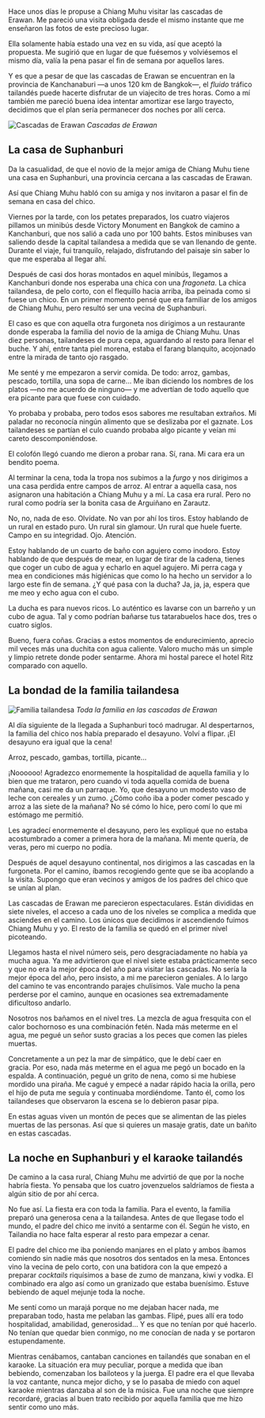 Hace unos días le propuse a Chiang Muhu visitar las cascadas de Erawan. Me pareció una visita obligada desde el mismo instante que me enseñaron las fotos de este precioso lugar.

Ella solamente había estado una vez en su vida, así que aceptó la propuesta. Me sugirió que en lugar de que fuésemos y volviésemos el mismo día, valía la pena pasar el fin de semana por aquellos lares.

Y es que a pesar de que las cascadas de Erawan se encuentran en la provincia de Kanchanaburi —a unos 120 km de Bangkok—, el *fluido* tráfico tailandés puede hacerte disfrutar de un viajecito de tres horas. Como a mí también me pareció buena idea intentar amortizar ese largo trayecto, decidimos que el plan sería permanecer dos noches por allí cerca.


![Cascadas de Erawan](https://lh3.googleusercontent.com/DXs1KcFgEWDfc5JqRcioriQzi43CMSWYt9jENh8CeTGgoPXyBLrE94HIIoTEme4i4blTPFwoNo3MwiC-C84u7G2qdPn5Uonhwp3czy0tVtokFbYMC-Wtq3jiopcRVsML2nqxX99pNgzqAaGcMaVJmSETMdf6ewqZILjET-u4SkW6pXyg728Ex97UCLLxHI4iRpxW2FO1_BagoNql_ntvQ61phuFo4RsvW4eyiEf-VA_bWm-czW6WWspEtgYw7l8XEh_zaTZpOriNwRrUOeTlJ94TY7-kUhm64b68SwmgAbD5BeFxwKmfoWmUSjOj6VvIvKJUmXM5K2qH5Ku-FD_ZtqtjuL0x1vjHjYUJTeS_IHic_uY_3hy5gGDMZmvna2OmF54Ed2ArQ49kyezWaQyS1-ceI89UT07b_t5TNVfDItMzzvr_VXMTM5zmZheDKzPW024ToKNID2-0FE5Yx-H74PaBK0WH1SqwOQA7iZ2H2bf4E7MfG1zd77q0IaYjDfOLCkZg2THjmKdOqFlBSxPz3uvw5RmcIctzlVNmVNPZviOZUIZCRN1600B-S-OjMbuDbTeuzZ3K2aHv22WLvnwEuQATB4BuEz29WaAYUdg4GpQ19J8Gt7_qWJwiUZL9oF5RsYt9XffkFKrOfb_D-VnuTpYjms3MSi5Cj7EImpIKYxXdYA0=w800-no)
*Cascadas de Erawan*

## La casa de Suphanburi

Da la casualidad, de que el novio de la mejor amiga de Chiang Muhu tiene una casa en Suphanburi, una provincia cercana a las cascadas de Erawan.

Así que Chiang Muhu habló con su amiga y nos invitaron a pasar el fin de semana en casa del chico.

Viernes por la tarde, con los petates preparados, los cuatro viajeros pillamos un minibús desde Victory Monument en Bangkok de camino a Kanchanburi, que nos salió a cada uno por 100 bahts. Estos minibuses van saliendo desde la capital tailandesa a medida que se van llenando de gente. Durante el viaje, fui tranquilo, relajado, disfrutando del paisaje sin saber lo que me esperaba al llegar ahí.

Después de casi dos horas montados en aquel minibús, llegamos a Kanchanburi donde nos esperaba una chica con una *fragoneta*. La chica tailandesa, de pelo corto, con el flequillo hacia arriba, iba peinada como si fuese un chico. En un primer momento pensé que era familiar de los amigos de Chiang Muhu, pero resultó ser una vecina de Suphanburi.

El caso es que con aquella otra furgoneta nos dirigimos a un restaurante donde esperaba la familia del novio de la amiga de Chiang Muhu. Unas diez personas, tailandeses de pura cepa, aguardando al resto para llenar el buche. Y ahí, entre tanta piel morena, estaba el farang blanquito, acojonado entre la mirada de tanto ojo rasgado.

Me senté y me empezaron a servir comida. De todo: arroz, gambas, pescado, tortilla, una sopa de carne... Me iban diciendo los nombres de los platos —no me acuerdo de ninguno— y me advertían de todo aquello que era picante para que fuese con cuidado.

Yo probaba y probaba, pero todos esos sabores me resultaban extraños. Mi paladar no reconocía ningún alimento que se deslizaba por el gaznate. Los tailandeses se partían el culo cuando probaba algo picante y veían mi careto descomponiéndose.

El colofón llegó cuando me dieron a probar rana. Sí, rana. Mi cara era un bendito poema.

Al terminar la cena, toda la tropa nos subimos a la *furgo* y nos dirigimos a una casa perdida entre campos de arroz. Al entrar a aquella casa, nos asignaron una habitación a Chiang Muhu y a mí. La casa era rural. Pero no rural como podría ser la bonita casa de Arguiñano en Zarautz.

No, no, nada de eso. Olvídate. No van por ahí los tiros. Estoy hablando de un rural en estado puro. Un rural sin glamour. Un rural que huele fuerte. Campo en su integridad. Ojo. Atención.

Estoy hablando de un cuarto de baño con agujero como inodoro. Estoy hablando de que después de mear, en lugar de tirar de la cadena, tienes que coger un cubo de agua y echarlo en aquel agujero. Mi perra caga y mea en condiciones más higiénicas que como lo ha hecho un servidor a lo largo este fin de semana. ¿Y qué pasa con la ducha? Ja, ja, ja, espera que me meo y echo agua con el cubo.

La ducha es para nuevos ricos. Lo auténtico es lavarse con un barreño y un cubo de agua. Tal y como podrían bañarse tus tatarabuelos hace dos, tres o cuatro siglos.

Bueno, fuera coñas. Gracias a estos momentos de endurecimiento, aprecio mil veces más una duchita con agua caliente. Valoro mucho más un simple y limpio retrete donde poder sentarme. Ahora mi hostal parece el hotel Ritz comparado con aquello.

## La bondad de la familia tailandesa

![Familia tailandesa](https://lh3.googleusercontent.com/5jARLWisepRkTnrSTnPtOlRfB9MAHSdVElxy0tYswPcJLc9V5yxpD87zPidj6N-e-zSj9c0fpTtE6w93BaSxA13BicoG44C6ALpeXa4XhNLL1J7aOUezVEp-hJzPy60-38rQ4BsSLXXtWAfdFsaiz7iDmG3BpPEq9MjVWaLMtB3sbQWiKixA-mXNegJs3Bo6Z0yztCcq42Y4kvfuuHbuTIosMLDwC9DOeIWx3NUW6urLvcjppNOXZlEhfs0Oa27fHeLdNgTqr4wwnX4MSSfwjyuoy2hv9w8ml5gKQGCXCCpFjLZcTh2mNyV3K3ZFBmDHdRcrBl6unsFV39GflAOh5QTULMPsGKm88pWsMuvVQW3WEjASzjNz1GPphGKRCWCXz9MrszoMiL7HmC7U898udDrTdAuZV3JeNstbENRFDbVhP_Fwws3iYL0FFopglNmhVYkWt3vltdAxTAkIhN9pzZWY1B0vKm_VUAUstsjbCFIy1GqI97C40qaimJZ2lXvbcWf5hPDrMXaKVVss-nzwT6DMyRsiV0g6pi2P4PdPpQygVNgO1Jo8CdPEotwmqAhl6Wkk9Z1NN4bbo4W3DqWKp3xKOvxDycFcw0D27EvumPKQbbfGzbwLokCw17Av2xFMGWno1jsvOXhgcAWYvu_jm4cG68tTtm9QP75SkAar9g3egkc=w800-no)
*Toda la familia en las cascadas de Erawan*

Al día siguiente de la llegada a Suphanburi tocó madrugar. Al despertarnos, la familia del chico nos había preparado el desayuno. Volví a flipar. ¡El desayuno era igual que la cena!

Arroz, pescado, gambas, tortilla, picante…

¡Noooooo! Agradezco enormemente la hospitalidad de aquella familia y lo bien que me trataron, pero cuando vi toda aquella comida de buena mañana, casi me da un parraque. Yo, que desayuno un modesto vaso de leche con cereales y un zumo. ¿Cómo coño iba a poder comer pescado y arroz a las siete de la mañana? No sé cómo lo hice, pero comí lo que mi estómago me permitió.

Les agradecí enormemente el desayuno, pero les expliqué que no estaba acostumbrado a comer a primera hora de la mañana. Mi mente quería, de veras, pero mi cuerpo no podía.

Después de aquel desayuno continental, nos dirigimos a las cascadas en la furgoneta. Por el camino, íbamos recogiendo gente que se iba acoplando a la visita. Supongo que eran vecinos y amigos de los padres del chico que se unían al plan.

Las cascadas de Erawan me parecieron espectaculares. Están divididas en siete niveles, el acceso a cada uno de los niveles se complica a medida que asciendes en el camino. Los únicos que decidimos ir ascendiendo fuimos Chiang Muhu y yo. El resto de la familia se quedó en el primer nivel picoteando.

Llegamos hasta el nivel número seis, pero desgraciadamente no había ya mucha agua. Ya me advirtieron que el nivel siete estaba prácticamente seco y que no era la mejor época del año para visitar las cascadas. No sería la mejor época del año, pero insisto, a mi me parecieron geniales. A lo largo del camino te vas encontrando parajes chulísimos. Vale mucho la pena perderse por el camino, aunque en ocasiones sea extremadamente dificultoso andarlo.

Nosotros nos bañamos en el nivel tres. La mezcla de agua fresquita con el calor bochornoso es una combinación fetén. Nada más meterme en el agua, me pegué un señor susto gracias a los peces que comen las pieles muertas.

Concretamente a un pez la mar de simpático, que le debí caer en gracia. Por eso, nada más meterme en el agua me pegó un bocado en la espalda. A continuación, pegué un grito de nena, como si me hubiese mordido una piraña. Me cagué y empecé a nadar rápido hacia la orilla, pero el hijo de puta me seguía y continuaba mordiéndome. Tanto él, como los tailandeses que observaron la escena se lo debieron pasar pipa.

En estas aguas viven un montón de peces que se alimentan de las pieles muertas de las personas. Así que si quieres un masaje gratis, date un bañito en estas cascadas.

## La noche en Suphanburi y el karaoke tailandés

De camino a la casa rural, Chiang Muhu me advirtió de que por la noche habría fiesta. Yo pensaba que los cuatro jovenzuelos saldríamos de fiesta a algún sitio de por ahí cerca.

No fue así. La fiesta era con toda la familia. Para el evento, la familia preparó una generosa cena a la tailandesa. Antes de que llegase todo el mundo, el padre del chico me invitó a sentarme con él. Según he visto, en Tailandia no hace falta esperar al resto para empezar a cenar.

El padre del chico me iba poniendo manjares en el plato y ambos íbamos comiendo sin nadie más que nosotros dos sentados en la mesa. Entonces vino la vecina de pelo corto, con una batidora con la que empezó a preparar *cocktails* riquísimos a base de zumo de manzana, kiwi y vodka. El combinado era algo así como un granizado que estaba buenísimo. Estuve bebiendo de aquel mejunje toda la noche.

Me sentí como un marajá porque no me dejaban hacer nada, me preparaban todo, hasta me pelaban las gambas. Flipé, pues allí era todo hospitalidad, amabilidad, generosidad… Y es que no tenían por qué hacerlo. No tenían que quedar bien conmigo, no me conocían de nada y se portaron estupendamente.

Mientras cenábamos, cantaban canciones en tailandés que sonaban en el karaoke. La situación era muy peculiar, porque a medida que iban bebiendo, comenzaban los bailoteos y la juerga. El padre era el que llevaba la voz cantante, nunca mejor dicho, y se lo pasaba de miedo con aquel karaoke mientras danzaba al son de la música. Fue una noche que siempre recordaré, gracias al buen trato recibido por aquella familia que me hizo sentir como uno más.